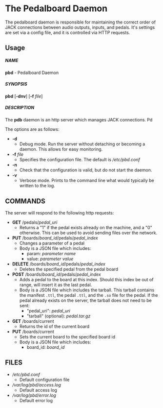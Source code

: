 # The Pedalboard Daemon
The pedalboard daemon is responsible for maintaining the correct order of JACK connections between audio outputs, inputs, and pedals. It's settings are set via a config file, and it is controlled via HTTP requests.

## Usage
##### NAME
**pbd** - Pedalboard Daemon

##### SYNOPSIS
**pbd** [**-dnv**] [**-f** *file*]

##### DESCRIPTION
The **pdb** daemon is an http server which manages JACK connections. Pd

The options are as follows:
* **-d**
	- Debug mode. Run the server without detaching or becoming a daemon. This allows for easy monitoring.
* **-f** *file*
	- Specifies the configuration file. The default is */etc/pbd.conf*
* **-n**
	- Check that the configuration is valid, but do not start the daemon.
* **-v**
	- Verbose mode. Prints to the command line what would typically be written to the log.

## COMMANDS
The server will respond to the following http requests:
* **GET** /pedals/*pedal_uri*
	- Returns a "1" if the pedal exists already on the machine, and a "0" otherwise. This can be used to avoid sending files over the network.
* **PUT** /boards/*board_id*/pedals/*pedal_index*
	- Changes a parameter of a pedal 
	- Body is a JSON file which includes:
		+ param: *parameter name*
		+ value: *parameter value*
* **DELETE** /boards/*board_id*/pedals/*pedal_index*
	- Deletes the specified pedal from the pedal board
* **POST** /boards/*board_id*/pedals/*pedal_index*
	- Adds a pedal to the board at this index. Should this index be out of range, will insert it as the last pedal.
	- Body is a JSON file which includes the tarball. This tarball contains the manifest `.ttl`, the pedal `.ttl`, and the `.so` file for the pedal. If the pedal already exists on the server, the tarball does not need to be sent:
		+ "pedal_uri": *pedal_uri*
		+ "tarball" (optional): *pedal.tar.gz*
* **GET** /boards/current
	- Returns the id of the current board
* **PUT** /boards/current
	- Sets the current board to the specified board id
	- Body is a JSON file which includes:
		+ board_id: *board_id*

## FILES
* */etc/pbd.conf*
	- Default configuration file
* */var/log/pbd/access.log*
	- Default access log
* */var/log/pbd/error.log*
	- Default error log